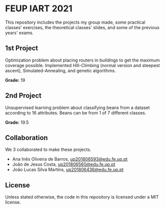# FEUP IART 2021

This repository includes the projects my group made, some practical classes'
exercises, the theoretical classes' slides, and some of the previous years'
exams.

## 1st Project

Optimization problem about placing routers in buildings to get the maximum
coverage possible. Implemented Hill-Climbing (normal version and steepest
ascent), Simulated-Annealing, and genetic algorithms.

**Grade:** 19

## 2nd Project

Unsupervised learning problem about classifying beans from a dataset according
to 16 attributes. Beans can be from 1 of 7 different classes.

**Grade:** 19.5

## Collaboration

We 3 collaborated to make these projects.

- Ana Inês Oliveira de Barros, up201806593@edu.fe.up.pt
- João de Jesus Costa, up201806560@edu.fe.up.pt
- João Lucas Silva Martins, up201806436@edu.fe.up.pt

## License

Unless stated otherwise, the code in this repository is licensed under a MIT
license.
